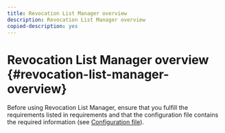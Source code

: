 ```yaml
---
title: Revocation List Manager overview
description: Revocation List Manager overview
copied-description: yes
---
```


# Revocation List Manager overview {#revocation-list-manager-overview}

Before using Revocation List Manager, ensure that you fulfill the requirements listed in requirements and that the configuration file contains the required information (see [Configuration file](../policy-revocation-list-manager/revocation-config-file-props.md)). 
